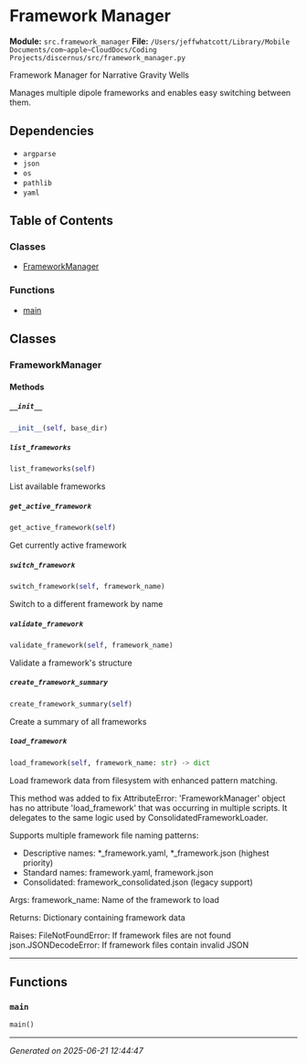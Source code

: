# Framework Manager

**Module:** `src.framework_manager`
**File:** `/Users/jeffwhatcott/Library/Mobile Documents/com~apple~CloudDocs/Coding Projects/discernus/src/framework_manager.py`

Framework Manager for Narrative Gravity Wells

Manages multiple dipole frameworks and enables easy switching between them.

## Dependencies

- `argparse`
- `json`
- `os`
- `pathlib`
- `yaml`

## Table of Contents

### Classes
- [FrameworkManager](#frameworkmanager)

### Functions
- [main](#main)

## Classes

### FrameworkManager

#### Methods

##### `__init__`
```python
__init__(self, base_dir)
```

##### `list_frameworks`
```python
list_frameworks(self)
```

List available frameworks

##### `get_active_framework`
```python
get_active_framework(self)
```

Get currently active framework

##### `switch_framework`
```python
switch_framework(self, framework_name)
```

Switch to a different framework by name

##### `validate_framework`
```python
validate_framework(self, framework_name)
```

Validate a framework's structure

##### `create_framework_summary`
```python
create_framework_summary(self)
```

Create a summary of all frameworks

##### `load_framework`
```python
load_framework(self, framework_name: str) -> dict
```

Load framework data from filesystem with enhanced pattern matching.

This method was added to fix AttributeError: 'FrameworkManager' object has no attribute 'load_framework'
that was occurring in multiple scripts. It delegates to the same logic used by ConsolidatedFrameworkLoader.

Supports multiple framework file naming patterns:
- Descriptive names: *_framework.yaml, *_framework.json (highest priority)
- Standard names: framework.yaml, framework.json 
- Consolidated: framework_consolidated.json (legacy support)

Args:
    framework_name: Name of the framework to load
    
Returns:
    Dictionary containing framework data
    
Raises:
    FileNotFoundError: If framework files are not found
    json.JSONDecodeError: If framework files contain invalid JSON

---

## Functions

### `main`
```python
main()
```

---

*Generated on 2025-06-21 12:44:47*